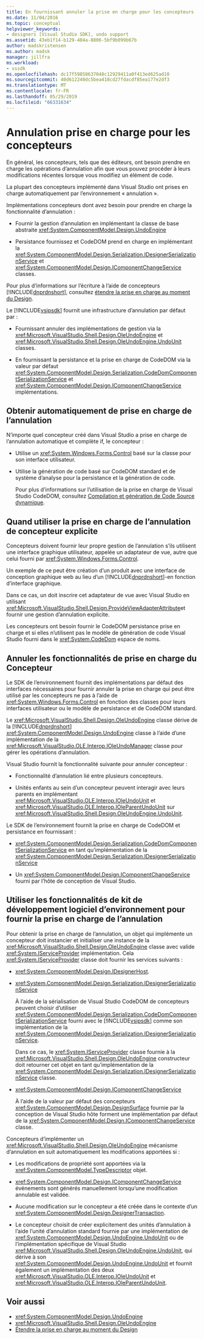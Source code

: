 ```yaml
---
title: En fournissant annuler la prise en charge pour les concepteurs | Microsoft Docs
ms.date: 11/04/2016
ms.topic: conceptual
helpviewer_keywords:
- designers [Visual Studio SDK], undo support
ms.assetid: 43eb1f14-b129-404a-8806-5bf9b099b67b
author: madskristensen
ms.author: madsk
manager: jillfra
ms.workload:
- vssdk
ms.openlocfilehash: dc17f59858637048c12929411a0f413ed625ad10
ms.sourcegitcommit: 40d612240dc5bea418cd27fdacdf85ea177e2df3
ms.translationtype: MT
ms.contentlocale: fr-FR
ms.lasthandoff: 05/29/2019
ms.locfileid: "66331634"
---
```

# <a name="supply-undo-support-to-designers"></a>Annulation prise en charge pour les concepteurs

En général, les concepteurs, tels que des éditeurs, ont besoin prendre en charge les opérations d’annulation afin que vous pouvez procéder à leurs modifications récentes lorsque vous modifiez un élément de code.

La plupart des concepteurs implémenté dans Visual Studio ont prises en charge automatiquement par l’environnement « annulation ».

Implémentations concepteurs dont avez besoin pour prendre en charge la fonctionnalité d’annulation :

- Fournir la gestion d’annulation en implémentant la classe de base abstraite <xref:System.ComponentModel.Design.UndoEngine>

- Persistance fournissez et CodeDOM prend en charge en implémentant la <xref:System.ComponentModel.Design.Serialization.IDesignerSerializationService> et <xref:System.ComponentModel.Design.IComponentChangeService> classes.

Pour plus d’informations sur l’écriture à l’aide de concepteurs [!INCLUDE[dnprdnshort](../code-quality/includes/dnprdnshort_md.md)], consultez [étendre la prise en charge au moment du Design](/previous-versions/37899azc(v=vs.140)).

Le [!INCLUDE[vsipsdk](../extensibility/includes/vsipsdk_md.md)] fournit une infrastructure d’annulation par défaut par :

- Fournissant annuler des implémentations de gestion via la <xref:Microsoft.VisualStudio.Shell.Design.OleUndoEngine> et <xref:Microsoft.VisualStudio.Shell.Design.OleUndoEngine.UndoUnit> classes.

- En fournissant la persistance et la prise en charge de CodeDOM via la valeur par défaut <xref:System.ComponentModel.Design.Serialization.CodeDomComponentSerializationService> et <xref:System.ComponentModel.Design.IComponentChangeService> implémentations.

## <a name="obtain-undo-support-automatically"></a>Obtenir automatiquement de prise en charge de l’annulation

N’importe quel concepteur créé dans Visual Studio a prise en charge de l’annulation automatique et complète if, le concepteur :

- Utilise un <xref:System.Windows.Forms.Control> basé sur la classe pour son interface utilisateur.

- Utilise la génération de code basé sur CodeDOM standard et de système d’analyse pour la persistance et la génération de code.

   Pour plus d’informations sur l’utilisation de la prise en charge de Visual Studio CodeDOM, consultez [Compilation et génération de Code Source dynamique](/dotnet/framework/reflection-and-codedom/dynamic-source-code-generation-and-compilation).

## <a name="when-to-use-explicit-designer-undo-support"></a>Quand utiliser la prise en charge de l’annulation de concepteur explicite
 Concepteurs doivent fournir leur propre gestion de l’annulation s’ils utilisent une interface graphique utilisateur, appelée un adaptateur de vue, autre que celui fourni par <xref:System.Windows.Forms.Control>.

 Un exemple de ce peut être création d’un produit avec une interface de conception graphique web au lieu d’un [!INCLUDE[dnprdnshort](../code-quality/includes/dnprdnshort_md.md)]-en fonction d’interface graphique.

 Dans ce cas, un doit inscrire cet adaptateur de vue avec Visual Studio en utilisant <xref:Microsoft.VisualStudio.Shell.Design.ProvideViewAdapterAttribute>et fournir une gestion d’annulation explicite.

 Les concepteurs ont besoin fournir le CodeDOM persistance prise en charge et si elles n’utilisent pas le modèle de génération de code Visual Studio fourni dans le <xref:System.CodeDom> espace de noms.

## <a name="undo-support-features-of-the-designer"></a>Annuler les fonctionnalités de prise en charge du Concepteur
 Le SDK de l’environnement fournit des implémentations par défaut des interfaces nécessaires pour fournir annuler la prise en charge qui peut être utilisé par les concepteurs ne pas à l’aide de <xref:System.Windows.Forms.Control> en fonction des classes pour leurs interfaces utilisateur ou le modèle de persistance et de CodeDOM standard.

 Le <xref:Microsoft.VisualStudio.Shell.Design.OleUndoEngine> classe dérive de la [!INCLUDE[dnprdnshort](../code-quality/includes/dnprdnshort_md.md)] <xref:System.ComponentModel.Design.UndoEngine> classe à l’aide d’une implémentation de la <xref:Microsoft.VisualStudio.OLE.Interop.IOleUndoManager> classe pour gérer les opérations d’annulation.

 Visual Studio fournit la fonctionnalité suivante pour annuler concepteur :

- Fonctionnalité d’annulation lié entre plusieurs concepteurs.

- Unités enfants au sein d’un concepteur peuvent interagir avec leurs parents en implémentant <xref:Microsoft.VisualStudio.OLE.Interop.IOleUndoUnit> et <xref:Microsoft.VisualStudio.OLE.Interop.IOleParentUndoUnit> sur <xref:Microsoft.VisualStudio.Shell.Design.OleUndoEngine.UndoUnit>.

Le SDK de l’environnement fournit la prise en charge de CodeDOM et persistance en fournissant :

- <xref:System.ComponentModel.Design.Serialization.CodeDomComponentSerializationService> en tant qu’implémentation de la <xref:System.ComponentModel.Design.Serialization.IDesignerSerializationService>

- Un <xref:System.ComponentModel.Design.IComponentChangeService> fourni par l’hôte de conception de Visual Studio.

## <a name="use-the-environment-sdk-features-to-supply-undo-support"></a>Utiliser les fonctionnalités de kit de développement logiciel d’environnement pour fournir la prise en charge de l’annulation

Pour obtenir la prise en charge de l’annulation, un objet qui implémente un concepteur doit instancier et initialiser une instance de la <xref:Microsoft.VisualStudio.Shell.Design.OleUndoEngine> classe avec valide <xref:System.IServiceProvider> implémentation. Cela <xref:System.IServiceProvider> classe doit fournir les services suivants :

- <xref:System.ComponentModel.Design.IDesignerHost>.

- <xref:System.ComponentModel.Design.Serialization.IDesignerSerializationService>

   À l’aide de la sérialisation de Visual Studio CodeDOM de concepteurs peuvent choisir d’utiliser <xref:System.ComponentModel.Design.Serialization.CodeDomComponentSerializationService> fourni avec le [!INCLUDE[vsipsdk](../extensibility/includes/vsipsdk_md.md)] comme son implémentation de la <xref:System.ComponentModel.Design.Serialization.IDesignerSerializationService>.

   Dans ce cas, le <xref:System.IServiceProvider> classe fournie à la <xref:Microsoft.VisualStudio.Shell.Design.OleUndoEngine> constructeur doit retourner cet objet en tant qu’implémentation de la <xref:System.ComponentModel.Design.Serialization.IDesignerSerializationService> classe.

- <xref:System.ComponentModel.Design.IComponentChangeService>

   À l’aide de la valeur par défaut des concepteurs <xref:System.ComponentModel.Design.DesignSurface> fournie par la conception de Visual Studio hôte forment une implémentation par défaut de la <xref:System.ComponentModel.Design.IComponentChangeService> classe.

Concepteurs d’implémenter un <xref:Microsoft.VisualStudio.Shell.Design.OleUndoEngine> mécanisme d’annulation en suit automatiquement les modifications apportées si :

- Les modifications de propriété sont apportées via la <xref:System.ComponentModel.TypeDescriptor> objet.

- <xref:System.ComponentModel.Design.IComponentChangeService> événements sont générés manuellement lorsqu’une modification annulable est validée.

- Aucune modification sur le concepteur a été créée dans le contexte d’un <xref:System.ComponentModel.Design.DesignerTransaction>.

- Le concepteur choisit de créer explicitement des unités d’annulation à l’aide l’unité d’annulation standard fournie par une implémentation de <xref:System.ComponentModel.Design.UndoEngine.UndoUnit> ou de l’implémentation spécifique de Visual Studio <xref:Microsoft.VisualStudio.Shell.Design.OleUndoEngine.UndoUnit>, qui dérive à son <xref:System.ComponentModel.Design.UndoEngine.UndoUnit> et fournit également un implémentation des deux <xref:Microsoft.VisualStudio.OLE.Interop.IOleUndoUnit> et <xref:Microsoft.VisualStudio.OLE.Interop.IOleParentUndoUnit>.

## <a name="see-also"></a>Voir aussi

- <xref:System.ComponentModel.Design.UndoEngine>
- <xref:Microsoft.VisualStudio.Shell.Design.OleUndoEngine>
- [Étendre la prise en charge au moment du Design](/previous-versions/37899azc(v=vs.140))